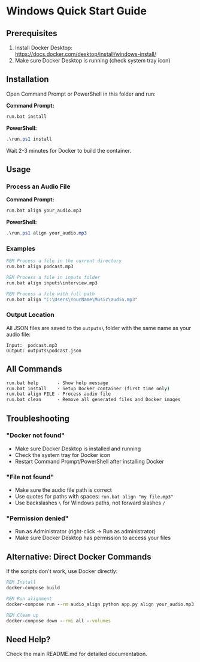 # Windows Quick Start Guide

## Prerequisites

1. Install Docker Desktop: https://docs.docker.com/desktop/install/windows-install/
2. Make sure Docker Desktop is running (check system tray icon)

## Installation

Open Command Prompt or PowerShell in this folder and run:

**Command Prompt:**
```cmd
run.bat install
```

**PowerShell:**
```powershell
.\run.ps1 install
```

Wait 2-3 minutes for Docker to build the container.

## Usage

### Process an Audio File

**Command Prompt:**
```cmd
run.bat align your_audio.mp3
```

**PowerShell:**
```powershell
.\run.ps1 align your_audio.mp3
```

### Examples

```cmd
REM Process a file in the current directory
run.bat align podcast.mp3

REM Process a file in inputs folder
run.bat align inputs\interview.mp3

REM Process a file with full path
run.bat align "C:\Users\YourName\Music\audio.mp3"
```

### Output Location

All JSON files are saved to the `outputs\` folder with the same name as your audio file:

```
Input:  podcast.mp3
Output: outputs\podcast.json
```

## All Commands

```cmd
run.bat help       - Show help message
run.bat install    - Setup Docker container (first time only)
run.bat align FILE - Process audio file
run.bat clean      - Remove all generated files and Docker images
```

## Troubleshooting

### "Docker not found"
- Make sure Docker Desktop is installed and running
- Check the system tray for Docker icon
- Restart Command Prompt/PowerShell after installing Docker

### "File not found"
- Make sure the audio file path is correct
- Use quotes for paths with spaces: `run.bat align "my file.mp3"`
- Use backslashes `\` for Windows paths, not forward slashes `/`

### "Permission denied"
- Run as Administrator (right-click → Run as administrator)
- Make sure Docker Desktop has permission to access your files

## Alternative: Direct Docker Commands

If the scripts don't work, use Docker directly:

```cmd
REM Install
docker-compose build

REM Run alignment
docker-compose run --rm audio_align python app.py align your_audio.mp3

REM Clean up
docker-compose down --rmi all --volumes
```

## Need Help?

Check the main README.md for detailed documentation.
